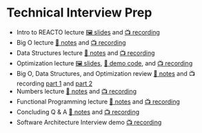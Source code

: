 # Technical Interview Prep

- Intro to REACTO lecture [🖼️ slides](REACTO.pdf) and [📺 recording](https://youtu.be/mS9mEiGqfrk)
- Big O lecture [📖 notes](week-1-big-o/lecture-notes.md) and [📺 recording](https://youtu.be/2YTruFjoRJ0)
- Data Structures lecture [📖 notes](week-2-data-structures/lecture-notes.md) and [📺 recording](https://youtu.be/gSZ9bFmNhVQ)
- Optimization lecture [🖼️ slides](week-3-optimization/Optimization.pdf), [👾 demo code](week-3-optimization/lecture-demo.js), and [📺 recording](https://youtu.be/TUa5c51vdZI)
- Big O, Data Structures, and Optimization review [📖 notes](week-4-numbers/review-so-far-notes.md) and 📺 recording [part 1](https://youtu.be/xnCzTcp87zM) and [part 2](https://youtu.be/s7tm2IC_8C0)
- Numbers lecture [📖 notes](week-4-numbers/lecture-notes.md) and [📺 recording](https://youtu.be/ooS_6m2NOQY)
- Functional Programming lecture [📖 notes](week-5-functional-programming/lecture-notes.md) and [📺 recording](https://youtu.be/SYLuihfJW0E)
- Concluding Q & A [📖 notes](week-6-q-and-a/lecture-notes.md) and [📺 recording](https://youtu.be/S2PhNCkL4eo)
- Software Architecture Interview demo [📺 recording](https://youtu.be/2WU56ea8FNU)
